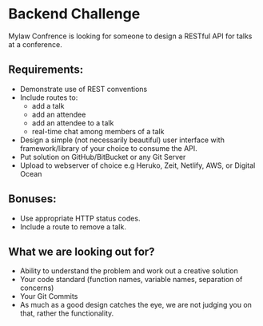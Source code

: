 # Backend Challenge

Mylaw Confrence is looking for someone to design a RESTful API for talks at a conference.

## Requirements:

- Demonstrate use of REST conventions  
- Include routes to:  
	- add a talk  
	- add an attendee  
	- add an attendee to a talk
  - real-time chat among members of a talk
- Design a simple (not necessarily beautiful) user interface with framework/library of your choice to consume the API.
- Put solution on GitHub/BitBucket or any Git Server  
- Upload to webserver of choice e.g Heruko, Zeit, Netlify, AWS, or Digital Ocean 

## Bonuses:

- Use appropriate HTTP status codes.  
- Include a route to remove a talk. 

## What we are looking out for?

- Ability to understand the problem and work out a creative solution 
- Your code standard (function names, variable names, separation of concerns)
- Your Git Commits
- As much as a good design catches the eye, we are not judging you on that, rather the functionality.
